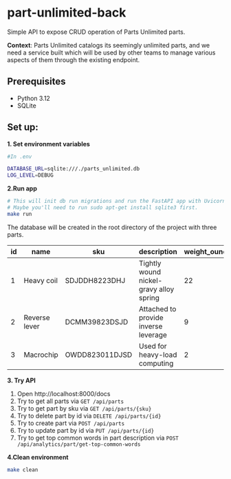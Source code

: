 # part-unlimited-back

Simple API to expose CRUD operation of Parts Unlimited parts.

**Context**: Parts Unlimited catalogs its seemingly unlimited parts, and we need a service built which will be
used by other teams to manage various aspects of them through the existing endpoint.

## Prerequisites

- Python 3.12
- SQLite


## Set up:

**1. Set environment variables**

```bash
#In .env

DATABASE_URL=sqlite:///./parts_unlimited.db
LOG_LEVEL=DEBUG
```

**2.Run app**

```bash
# This will init db run migrations and run the FastAPI app with Uvicorn.
# Maybe you'll need to run sudo apt-get install sqlite3 first.
make run
```

The database will be created in the root directory of the project with three parts.

| id | name | sku | description | weight_ounces | is_active |
|----|----|----|----|----|----|
| 1 | Heavy coil | SDJDDH8223DHJ | Tightly wound nickel-gravy alloy spring | 22 | True |
| 2 | Reverse lever | DCMM39823DSJD | Attached to provide inverse leverage | 9 | False |
| 3 | Macrochip | OWDD823011DJSD | Used for heavy-load computing | 2 | True |


**3. Try API**

1. Open http://localhost:8000/docs
2. Try to get all parts via `GET /api/parts`
3. Try to get part by sku via `GET /api/parts/{sku}`
4. Try to delete part by id via `DELETE /api/parts/{id}`
5. Try to create part via `POST /api/parts`
6. Try to update part by id via `PUT /api/parts/{id}`
7. Try to get top common words in part description via `POST /api/analytics/part/get-top-common-words`


**4.Clean environment**

```bash
make clean
```
